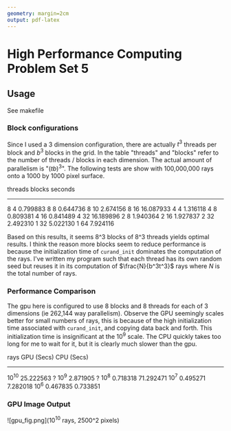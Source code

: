 ```yaml
---
geometry: margin=2cm
output: pdf-latex
---
```

# High Performance Computing Problem Set 5

## Usage
See makefile


### Block configurations

Since I used a 3 dimension configuration, there are actually $t^3$ threads per
block and $b^3$ blocks in the grid. In the table "threads" and "blocks"
refer to the number of threads / blocks in each dimension. The actual amount of
parallelism is "$(tb)^3$". The following tests are show with 100,000,000 rays
onto a 1000 by 1000 pixel surface.


threads      blocks       seconds
--------    -------     ---------
8                 4      0.799883
8                 8      0.644736
8                10      2.674156
8                16     16.087933
4                 4      1.316118
4                 8      0.809381
4                16      0.841489
4                32     16.189896
2                 8      1.940364
2                16      1.927837
2                32      2.492310
1                32      5.022130
1                64      7.924116

Based on this results, it seems 8^3 blocks of 8^3 threads yields optimal
results. I think the reason more blocks seem to reduce performance is because
the initialization time of `curand_init` dominates the computation of the rays.
I've written my program such that each thread has its own random seed but reuses
it in its computation of $\frac{N}{b^3t^3}$ rays where $N$ is the total number
of rays.

### Performance Comparison
The gpu here is configured to use 8 blocks and 8 threads for each of 3
dimensions (ie 262,144 way parallelism). Observe the GPU seemingly scales better
for small numbers of rays, this is because of the high initialization time
associated with `curand_init`, and copying data back and forth. This
initialization time is insignificant at the $10^9$ scale.
The CPU quickly takes too long for me to wait for it, but it is clearly much
slower than the gpu.

rays         GPU (Secs)   CPU (Secs)
---------   -----------  -----------
$10^{10}$     25.222563         ?
$10^{9 }$      2.871905         ?
$10^{8 }$      0.718318    71.292471
$10^{7 }$      0.495271     7.282018
$10^{6 }$      0.467835     0.733851


### GPU Image Output

![gpu_fig.png]($10{^10}$ rays, 2500^2 pixels)
